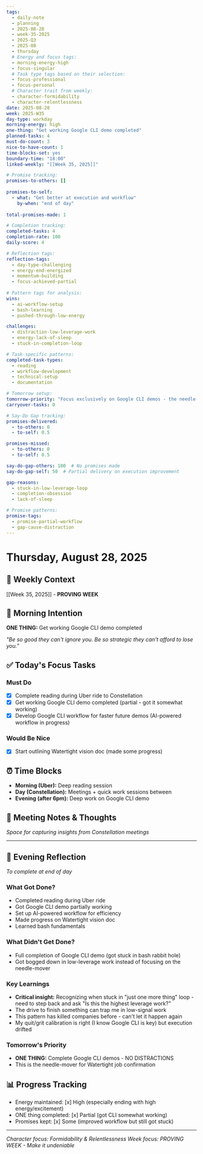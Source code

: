 ```yaml
---
tags:
  - daily-note
  - planning
  - 2025-08-28
  - week-35-2025
  - 2025-Q3
  - 2025-08
  - thursday
  # Energy and focus tags:
  - morning-energy-high
  - focus-singular
  # Task type tags based on their selection:
  - focus-professional
  - focus-personal
  # Character trait from weekly:
  - character-formidability
  - character-relentlessness
date: 2025-08-28
week: 2025-W35
day-type: workday
morning-energy: high
one-thing: "Get working Google CLI demo completed"
planned-tasks: 4
must-do-count: 3
nice-to-have-count: 1
time-blocks-set: yes
boundary-time: "18:00"
linked-weekly: "[[Week 35, 2025]]"

# Promise tracking:
promises-to-others: []
  
promises-to-self:
  - what: "Get better at execution and workflow"
    by-when: "end of day"
    
total-promises-made: 1

# Completion tracking:
completed-tasks: 4
completion-rate: 100
daily-score: 4

# Reflection tags:
reflection-tags:
  - day-type-challenging
  - energy-end-energized
  - momentum-building
  - focus-achieved-partial
  
# Pattern tags for analysis:
wins:
  - ai-workflow-setup
  - bash-learning
  - pushed-through-low-energy

challenges:
  - distraction-low-leverage-work
  - energy-lack-of-sleep
  - stuck-in-completion-loop

# Task-specific patterns:
completed-task-types:
  - reading
  - workflow-development
  - technical-setup
  - documentation

# Tomorrow setup:
tomorrow-priority: "Focus exclusively on Google CLI demos - the needle-mover"
carryover-tasks: 0

# Say-Do Gap tracking:
promises-delivered:
  - to-others: 0
  - to-self: 0.5

promises-missed:
  - to-others: 0
  - to-self: 0.5

say-do-gap-others: 100  # No promises made
say-do-gap-self: 50  # Partial delivery on execution improvement

gap-reasons:
  - stuck-in-low-leverage-loop
  - completion-obsession
  - lack-of-sleep

# Promise patterns:
promise-tags:
  - promise-partial-workflow
  - gap-cause-distraction
---
```


# Thursday, August 28, 2025

## 🔗 Weekly Context
[[Week 35, 2025]] - **PROVING WEEK**

## 🎯 Morning Intention
**ONE THING:** Get working Google CLI demo completed

*"Be so good they can't ignore you. Be so strategic they can't afford to lose you."*

## ✅ Today's Focus Tasks

### Must Do
- [x] Complete reading during Uber ride to Constellation
- [x] Get working Google CLI demo completed (partial - got it somewhat working)
- [x] Develop Google CLI workflow for faster future demos (AI-powered workflow in progress)

### Would Be Nice
- [x] Start outlining Watertight vision doc (made some progress)

## ⏰ Time Blocks
- **Morning (Uber):** Deep reading session
- **Day (Constellation):** Meetings + quick work sessions between
- **Evening (after 6pm):** Deep work on Google CLI demo

## 💭 Meeting Notes & Thoughts
*Space for capturing insights from Constellation meetings*

---

## 📝 Evening Reflection
*To complete at end of day*

### What Got Done?
- Completed reading during Uber ride
- Got Google CLI demo partially working
- Set up AI-powered workflow for efficiency
- Made progress on Watertight vision doc
- Learned bash fundamentals

### What Didn't Get Done?
- Full completion of Google CLI demo (got stuck in bash rabbit hole)
- Got bogged down in low-leverage work instead of focusing on the needle-mover

### Key Learnings
- **Critical insight:** Recognizing when stuck in "just one more thing" loop - need to step back and ask "Is this the highest leverage work?"
- The drive to finish something can trap me in low-signal work
- This pattern has killed companies before - can't let it happen again
- My quit/grit calibration is right (I know Google CLI is key) but execution drifted

### Tomorrow's Priority
- **ONE THING:** Complete Google CLI demos - NO DISTRACTIONS
- This is the needle-mover for Watertight job confirmation

## 📊 Progress Tracking
- Energy maintained: [x] High (especially ending with high energy/excitement)
- ONE thing completed: [x] Partial (got CLI somewhat working)
- Promises kept: [x] Some (improved workflow but still got stuck)

---

*Character focus: Formidability & Relentlessness*
*Week focus: PROVING WEEK - Make it undeniable*
